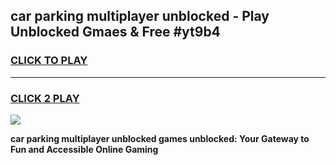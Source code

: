 
## car parking multiplayer unblocked - Play Unblocked Gmaes & Free #yt9b4
<h3>
<a href="https://news.freeplayer.one?title=car_parking_multiplayer_unblocked&ref=24F">CLICK TO PLAY</a></h3>
<hr>

<h3>
<a href="https://news.freeplayer.one?title=car_parking_multiplayer_unblocked&ref=24F">CLICK 2 PLAY</a>
  
</h3>

<a href="https://news.freeplayer.one?title=car_parking_multiplayer_unblocked&ref=24F/"><img src="https://clearcache.store/games.png"></a>


**car parking multiplayer unblocked games unblocked: Your Gateway to Fun and Accessible Online Gaming**

